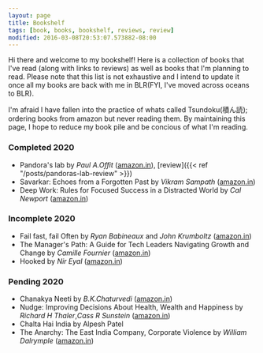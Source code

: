 ```yaml
---
layout: page
title: Bookshelf
tags: [book, books, bookshelf, reviews, review]
modified: 2016-03-08T20:53:07.573882-08:00
---
```

Hi there and welcome to my bookshelf! Here is a collection of books that I've read (along with links to reviews) as well as books that I'm planning to read. Please note that this list is not exhaustive and I intend to update it once all my books are back with me in BLR(FYI, I've moved across oceans to BLR). 

I'm afraid I have fallen into the practice of whats called Tsundoku(積ん読); ordering books from amazon but never reading them. By maintaining this page, I hope to reduce my book pile and be concious of what I'm reading.


### Completed 2020
* Pandora's lab by _Paul A.Offit_ ([amazon.in](https://amzn.to/36Lo7Jg)), [review]({{< ref "/posts/pandoras-lab-review" >}})
* Savarkar: Echoes from a Forgotten Past by _Vikram Sampath_ ([amazon.in](https://amzn.to/2vEEqdZ))
* Deep Work: Rules for Focused Success in a Distracted World by _Cal Newport_ ([amazon.in](https://amzn.to/2uaxdC3))

### Incomplete 2020
* Fail fast, fail Often by _Ryan Babineaux_ and _John Krumboltz_ ([amazon.in](https://amzn.to/2uT5pSQ))
* The Manager's Path: A Guide for Tech Leaders Navigating Growth and Change by _Camille Fournier_ ([amazon.in](https://amzn.to/2uLzIKZ))
* Hooked by _Nir Eyal_ ([amazon.in](https://amzn.to/36CY3Qs))

### Pending 2020
* Chanakya Neeti by _B.K.Chaturvedi_ ([amazon.in](https://amzn.to/2vvvNCj))
* Nudge: Improving Decisions About Health, Wealth and Happiness by _Richard H Thaler_,_Cass R Sunstein_ ([amazon.in](https://amzn.to/2Oj0oK6))
* Chalta Hai India by Alpesh Patel
* The Anarchy: The East India Company, Corporate Violence by _William Dalrymple_ ([amazon.in](https://amzn.to/2vGnLa5))
